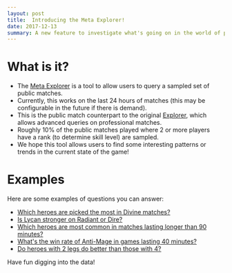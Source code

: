 ```yaml
---
layout: post
title:  Introducing the Meta Explorer!
date: 2017-12-13
summary: A new feature to investigate what's going on in the world of public matches
---
```


What is it?
====
* The [Meta Explorer](https://www.opendota.com/meta) is a tool to allow users to query a sampled set of public matches.
* Currently, this works on the last 24 hours of matches (this may be configurable in the future if there is demand).
* This is the public match counterpart to the original [Explorer](https://www.opendota.com/explorer), which allows advanced queries on professional matches.
* Roughly 10% of the public matches played where 2 or more players have a rank (to determine skill level) are sampled.
* We hope this tool allows users to find some interesting patterns or trends in the current state of the game!

Examples
====
Here are some examples of questions you can answer:
* [Which heroes are picked the most in Divine matches?](https://www.opendota.com/meta?minRankTier=7)
* [Is Lycan stronger on Radiant or Dire?](https://www.opendota.com/meta?minRankTier=&result=&side=&group=side&hero=77)
* [Which heroes are most common in matches lasting longer than 90 minutes?](https://www.opendota.com/meta?minRankTier=&result=&side=&group=hero&hero=&minDuration=90&gameMode=)
* [What's the win rate of Anti-Mage in games lasting 40 minutes?](https://www.opendota.com/meta?minRankTier=&result=&side=&group=duration&hero=1&minDuration=&gameMode=&lobbyType=)
* [Do heroes with 2 legs do better than those with 4?](https://www.opendota.com/meta?group=legs)

Have fun digging into the data!
